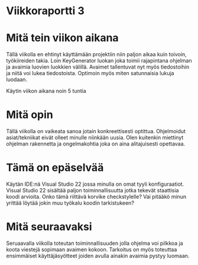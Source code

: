 # Viikkoraportti 3

# Mitä tein viikon aikana
Tällä viikolla en ehtinyt käyttämään projektiin niin paljon aikaa kuin toivoin, työkiireiden takia. Loin KeyGenerator luokan joka toimii rajapintana ohjelman ja avaimia luovien luokkien välillä. Avaimet tallentuvat nyt myös tiedostoihin ja niitä voi lukea tiedostoista. Optimoin myös miten satunnaisia lukuja luodaan.

Käytin viikon aikana noin 5 tuntia

# Mitä opin
Tällä viikolla on vaikeata sanoa jotain konkreettisesti optittua. Ohjelmoidut asiat/tekniikat eivät olleet minulle niinkään uusia. Olen kuitenkin miettinyt ohjelman rakennetta ja ongelmakohtia joka on aina alitajuisesti opettavaa.

# Tämä on epäselvää
Käytän IDE:nä Visual Studio 22 jossa minulla on omat tyyli konfiguraatiot. Visual Studio 22 sisältää paljon toiminnallisuutta jotka tekevät staattisia koodi arvioita. Onko tämä riittävä korvike checkstylelle? Vai pitääkö minun yrittää löytää jokin muu työkalu koodin tarkistukeen?

# Mitä seuraavaksi
Seruaavalla viikolla toteutan toiminnallisuuden jolla ohjelma voi pilkkoa ja koota viestejä sopimaan avaimen kokoon. Tarkoitus on myös toteuttaa ensimmäiset käyttäjäsyötteet joiden avulla ainakin avaimia pystyy luomaan.
